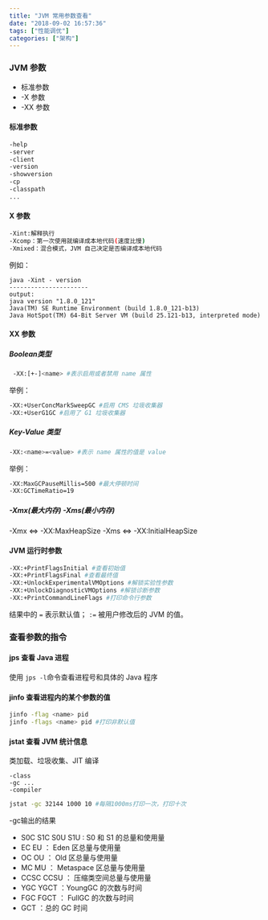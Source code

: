 ```yaml
---
title: "JVM 常用参数查看"
date: "2018-09-02 16:57:36"
tags: ["性能调优"]
categories: ["架构"]
---
```

### JVM 参数
- 标准参数
- -X 参数
- -XX 参数  

#### 标准参数
```bash
-help
-server
-client
-version 
-showversion
-cp
-classpath
...
```
#### X 参数
```bash
-Xint:解释执行
-Xcomp：第一次使用就编译成本地代码(速度比慢)
-Xmixed：混合模式，JVM 自己决定是否编译成本地代码
```
例如：
```
java -Xint - version
----------------------
output:
java version "1.8.0_121"
Java(TM) SE Runtime Environment (build 1.8.0_121-b13)
Java HotSpot(TM) 64-Bit Server VM (build 25.121-b13, interpreted mode)
```
#### XX 参数
##### Boolean类型
```bash
 -XX:[+-]<name> #表示启用或者禁用 name 属性
```
举例：
```bash
-XX:+UserConcMarkSweepGC #启用 CMS 垃圾收集器
-XX:+UserG1GC #启用了 G1 垃圾收集器
```
##### Key-Value 类型
```bash
-XX:<name>=<value> #表示 name 属性的值是 value
```
举例：
```bash
-XX:MaxGCPauseMillis=500 #最大停顿时间
-XX:GCTimeRatio=19 
```

##### -Xmx(最大内存) -Xms(最小内存) 
-Xmx <=> -XX:MaxHeapSize
-Xms <=> -XX:InitialHeapSize

#### JVM 运行时参数
```bash
-XX:+PrintFlagsInitial #查看初始值
-XX:+PrintFlagsFinal #查看最终值
-XX:+UnlockExperimentalVMOptions #解锁实验性参数
-XX:+UnlockDiagnosticVMOptions #解锁诊断参数
-XX:+PrintCommandLineFlags #打印命令行参数
```
结果中的 ``=`` 表示默认值； ``:=`` 被用户修改后的 JVM 的值。

### 查看参数的指令

#### jps 查看 Java 进程
使用 ``jps -l``命令查看进程号和具体的 Java 程序
#### jinfo 查看进程内的某个参数的值
```bash
jinfo -flag <name> pid
jinfo -flags <name> pid #打印非默认值
```
#### jstat 查看 JVM 统计信息
类加载、垃圾收集、JIT 编译
```
-class
-gc ...
-compiler
```
```bash
jstat -gc 32144 1000 10 #每隔1000ms打印一次，打印十次
```

-gc输出的结果
- S0C S1C S0U S1U : S0 和 S1 的总量和使用量
- EC EU ： Eden 区总量与使用量
- OC OU ： Old 区总量与使用量
- MC MU ： Metaspace 区总量与使用量
- CCSC CCSU ： 压缩类空间总量与使用量
- YGC YGCT ：YoungGC 的次数与时间
- FGC FGCT ： FullGC 的次数与时间
- GCT ：总的 GC 时间  
  